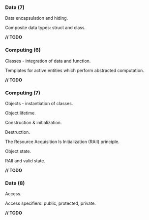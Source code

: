 ### Data (7)

Data encapsulation and hiding.

Composite data types: struct and class.

**// TODO**

### Computing (6)

Classes - integration of data and function.

Templates for active entities which perform abstracted computation.

**// TODO**

### Computing (7)

Objects - instantiation of classes.

Object lifetime.

Construction & initialization.

Destruction.

The Resource Acquisition Is Initialization (RAII) principle.

Object state.

RAII and valid state.

**// TODO**

### Data (8)

Access.

Access specifiers: public, protected, private.

**// TODO**
